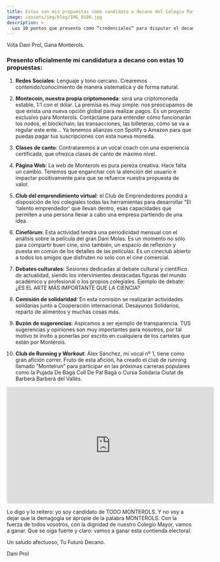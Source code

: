 ```yaml
---
title: Estas son mis propuestas como candidato a decano del Colegio Mayor Monterols
image: /assets/img/blog/IMG_0186.jpg
description: >
  Los 10 puntos que presento como “credenciales” para disputar el decanato del Colegio Mayor Monterols. Al final está el vídeo de mi campaña electoral presentando la candidatura . <!--more-->
---
```

Vota Dani Prol, Gana Monterols.

<!--more-->

### Presento oficialmente mi candidatura a decano con estas 10 propuestas:

1. <b>Redes Sociales</b>: Lenguaje y tono cercano. Crearemos contenido/conocimiento de manera sistematica y de forma natural.

2. <b>Montecoin, nuestra propia criptomoneda</b>: será una criptomoneda estable, 1:1 con el dólar. La premisa es muy simple: nos preocupamos de que exista una nueva opción global para realizar pagos. Es un proyecto exclusivo para Monterols. Contáctame para entender cómo funcionarán los nodos, el blockchain, las transacciones, las billeteras, cómo se va a regular este ente... Ya tenemos alianzas con Spotify o Amazon para que puedas pagar tus suscripciones con esta nueva moneda.

3. <b>Clases de canto</b>: Contrataremos a un vocal coach con una experiencia certificada, que ofrezca clases de canto de máximo nivel.

4. <b>Página Web</b>: La web de Monterols es pura pereza creativa. Hace falta un cambio. Tenemos que enganchar con la atención del usuario e impactar positivamente para que se refuerce nuestra propuesta de valor.

5. <b>Club del emprendimiento virtual</b>: el Club de Emprendedores pondrá a disposición de los colegiales todas las herramientas para desarrollar "El 'talento emprendedor' que llevan dentro, esas capacidades que permiten a una persona llevar a cabo una empresa partiendo de una idea.

6. <b>Cinefórum</b>: Esta actividad tendrá una periodicidad mensual con el análisis sobre la película del gran Dani Molas. Es un momento no sólo para compartir buen cine, sino también, un espacio de reflexión y puesta en común de los detalles de las películas. Es un cineclub abierto a todos los amigos que disfruten no solo con el cine comercial.

7. <b>Debates culturales</b>: Sesiones dedicadas al debate cultural y científico de actualidad, siendo los intervinientes destacadas figuras del mundo académico y profesional o los propios colegiales. Ejemplo de debate: ¿ES EL ARTE MÁS IMPORTANTE QUE LA CIENCIA? 

8. <b>Comisión de solidaridad</b>: En esta comisión se realizarán actividades solidarias junto a Cooperación internacional. Desayunos Solidarios, reparto de alimentos y muchas cosas más.

9. <b>Buzón de sugerencias</b>: Aspiramos a ser ejemplo de transparencia. TUS sugerencias y opiniones son muy importantes para nosotros, por tal motivo te invito a ponerlas por escrito en cualquiera de los carteles que están por Monterols.

10. <b>Club de Running y Workout</b>: Álex Sánchez, mi vocal nº 1, tiene como gran afición correr. Fruto de esta afición, ha creado el club de running llamado “Montelrun” para participar en las próximas carreras populares como la Pujada De Bagà Coll De Pal Bagà o Cursa Solidaria Ciutat de Barberà Barberà del Vallès.

<iframe width="560" height="315" src="https://www.youtube.com/embed/7nM6xea9wBc" frameborder="0" allow="accelerometer; autoplay; clipboard-write; encrypted-media; gyroscope; picture-in-picture" allowfullscreen></iframe>

Lo digo y lo reitero: yo soy candidato de TODO MONTEROLS. Y no voy a dejar que la demagogia se apropie de la palabra MONTEROLS. Con la fuerza de todos vosotros, con la dignidad de nuestro Colegio Mayor,  vamos a ganar. Que se oiga fuerte y claro: vamos a ganar esta contienda electoral.

Un saludo afectuoso,
Tu Futuro Decano.

Dani Prol
